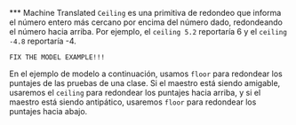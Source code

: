 ﻿*** Machine Translated
`Ceiling` es una primitiva de redondeo que informa el número entero más cercano por encima del número dado, redondeando el número hacia arriba. Por ejemplo, el `ceiling 5.2` reportaría 6 y el `ceiling -4.8` reportaría -4.



```
FIX THE MODEL EXAMPLE!!!
```


En el ejemplo de modelo a continuación, usamos `floor` para redondear los puntajes de las pruebas de una clase. Si el maestro está siendo amigable, usaremos el `ceiling` para redondear los puntajes hacia arriba, y si el maestro está siendo antipático, usaremos `floor` para redondear los puntajes hacia abajo.